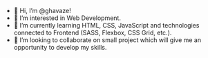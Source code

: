 - 👋 Hi, I’m @ghavaze!
- 👀 I’m interested in Web Development.
- 🌱 I’m currently learning HTML, CSS, JavaScript and technologies connected to Frontend (SASS, Flexbox, CSS Grid, etc.).
- 💞️ I’m looking to collaborate on small project which will give me an opportunity to develop my skills.
